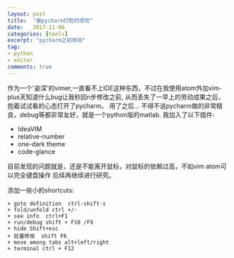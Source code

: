 ```yaml
---
layout: post
title:  "被pycharm打脸的感觉"
date:   2017-11-08
categories: [tools]
excerpt: "pycharm之初体验"
tag:
- python 
- editor 
comments: true
---
```


作为一个'姿深'的vimer,一直看不上IDE这种东西，不过在我使用atom外加vim-plus天知道什么bug让我秒回n步修改之前,
从而丢失了一早上的劳动成果之后， 抱着试试看的心态打开了pycharm。 用了之后... 
不得不说pycharm做的非常精良，debug等都非常友好，就是一个python版的matlab. 我加入了以下插件:

+ IdeaVIM
+ relative-number
+ one-dark theme
+ code-glance

目前发现的问题就是，还是不能离开鼠标，对鼠标的依赖过高，不如vim atom可以完全键盘操作
后续再继续进行研究。

添加一些小的shortcuts:
```
+ goto definition  ctrl-shift-i
+ fold/unfold ctrl +/-
+ see info  ctrl+F1
+ run/debug shift + F10 /F9
+ hide Shift+esc
+ 批量修改  shift F6
+ move among tabs alt+left/right
+ terminal ctrl + F12
```


